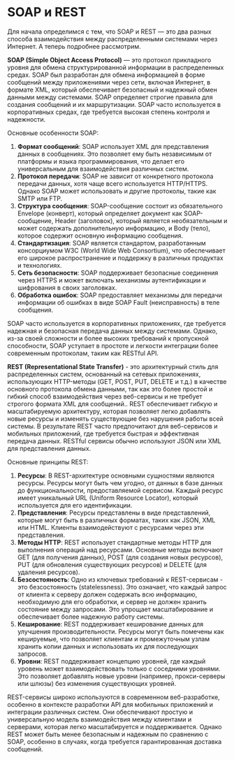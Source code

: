 # SOAP и REST

Для начала определимся с тем, что SOAP и REST — это два разных способа взаимодействия между распределенными системами через Интернет. А теперь подробнее рассмотрим.

**SOAP (Simple Object Access Protocol)** — это протокол прикладного уровня для обмена структурированной информации в распределенных средах. SOAP был разработан для обмена информацией в форме сообщений между приложениями через сети, включая Интернет, в формате XML, который обеспечивает безопасный и надежный обмен данными между системами. SOAP определяет строгие правила для создания сообщений и их маршрутизации. SOAP часто используется в корпоративных средах, где требуется высокая степень контроля и надежности.

Основные особенности SOAP:

1. **Формат сообщений**: SOAP использует XML для представления данных в сообщениях. Это позволяет ему быть независимым от платформы и языка программирования, что делает его универсальным для взаимодействия различных систем.
2. **Протокол передачи**: SOAP не зависит от конкретного протокола передачи данных, хотя чаще всего используется HTTP/HTTPS. Однако SOAP может использовать и другие протоколы, такие как SMTP или FTP.
3. **Структура сообщения**: SOAP-сообщение состоит из обязательного Envelope (конверт), который определяет документ как SOAP-сообщение, Header (заголовок), который является необязательным и может содержать дополнительную информацию, и Body (тело), которое содержит основную информацию сообщения.
4. **Стандартизация**: SOAP является стандартом, разработанным консорциумом W3C (World Wide Web Consortium), что обеспечивает его широкое распространение и поддержку в различных продуктах и технологиях.
5. **Сеть безопасности**: SOAP поддерживает безопасные соединения через HTTPS и может включать механизмы аутентификации и шифрования в своих заголовках.
6. **Обработка ошибок**: SOAP предоставляет механизмы для передачи информации об ошибках в виде SOAP Fault (неисправность) в теле сообщения.

SOAP часто используется в корпоративных приложениях, где требуется надежная и безопасная передача данных между системами. Однако, из-за своей сложности и более высоких требований к пропускной способности, SOAP уступает в простоте и легкости интеграции более современным протоколам, таким как RESTful API.



**REST (Representational State Transfer)** - это архитектурный стиль для распределенных систем, основанный на сетевых приложениях, использующих HTTP-методы (GET, POST, PUT, DELETE и т.д.) в качестве основного протокола обмена данными, так как это более простой и гибкий способ взаимодействия через веб-сервисы и не требует строгого формата XML для сообщений.. REST обеспечивает гибкую и масштабируемую архитектуру, которая позволяет легко добавлять новые ресурсы и изменять существующие без нарушения работы всей системы. В результате REST часто предпочитают для веб-сервисов и мобильных приложений, где требуется быстрая и эффективная передача данных. RESTful сервисы обычно используют JSON или XML для представления данных.

Основные принципы REST:

1. **Ресурсы**: В REST-архитектуре основными сущностями являются ресурсы. Ресурсы могут быть чем угодно, от данных в базе данных до функциональности, предоставляемой сервисом. Каждый ресурс имеет уникальный URL (Uniform Resource Locator), который используется для его идентификации.
2. **Представления**: Ресурсы представлены в виде представлений, которые могут быть в различных форматах, таких как JSON, XML или HTML. Клиенты взаимодействуют с ресурсами через эти представления.
3. **Методы HTTP**: REST использует стандартные методы HTTP для выполнения операций над ресурсами. Основные методы включают GET (для получения данных), POST (для создания новых ресурсов), PUT (для обновления существующих ресурсов) и DELETE (для удаления ресурсов).
4. **Безсостояность**: Одно из ключевых требований к REST-сервисам - это безсостояность (statelessness). Это означает, что каждый запрос от клиента к серверу должен содержать всю информацию, необходимую для его обработки, и сервер не должен хранить состояние между запросами. Это упрощает масштабирование и обеспечивает более надежную работу системы.
5. **Кеширование**: REST поддерживает кеширование данных для улучшения производительности. Ресурсы могут быть помечены как кешируемые, что позволяет клиентам и промежуточным узлам хранить копии данных и использовать их для последующих запросов.
6. **Уровни**: REST поддерживает концепцию уровней, где каждый уровень может взаимодействовать только с соседними уровнями. Это позволяет добавлять новые уровни (например, прокси-серверы или шлюзы) без изменения существующих уровней.

REST-сервисы широко используются в современном веб-разработке, особенно в контексте разработки API для мобильных приложений и интеграции различных систем. Они обеспечивают простую и универсальную модель взаимодействия между клиентами и серверами, которая легко масштабируется и поддерживается. Однако REST может быть менее безопасным и надежным по сравнению с SOAP, особенно в случаях, когда требуется гарантированная доставка сообщений.







